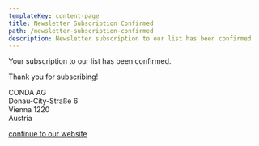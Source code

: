 ```yaml
---
templateKey: content-page
title: Newsletter Subscription Confirmed
path: /newsletter-subscription-confirmed
description: Newsletter subscription to our list has been confirmed
---
```


Your subscription to our list has been confirmed.



Thank you for subscribing!



CONDA AG\
Donau-City-Straße 6\
Vienna 1220\
Austria

<a class="btn btn-primary" href="/">continue to our website</a>
